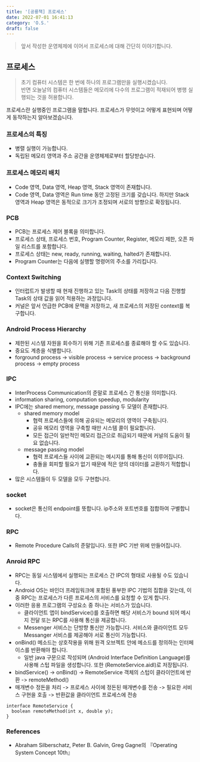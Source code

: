 ```yaml
---
title: '[공룡책] 프로세스'
date: 2022-07-01 16:41:13
category: 'O.S.'
draft: false
---
```


> 앞서 작성한 운영체제에 이어서 프로세스에 대해 간단히 이야기합니다.

## 프로세스

> 초기 컴퓨터 시스템은 한 번에 하나의 프로그램만을 실행시켰습니다.  
> 반면 오늘날의 컴퓨터 시스템들은 메모리에 다수의 프로그램이 적재되어 병행 실행되는 것을 허용합니다.

프로세스란 실행중인 프로그램을 말합니다. 프로세스가 무엇이고 어떻게 표현되며 어떻게 동작하는지 알아보겠습니다.

### 프로세스의 특징

-   병렬 실행이 가능합니다.
-   독립된 메모리 영역과 주소 공간을 운영체제로부터 할당받습니다.

### 프로세스 메모리 배치

-   Code 영역, Data 영역, Heap 영역, Stack 영역이 존재합니다.
-   Code 영역, Data 영역은 Run time 동안 고정된 크기를 갖습니다. 하지만 Stack 영역과 Heap 영역은 동적으로 크기가 조정되며 서로의 방향으로 확장됩니다.

### PCB

-   PCB는 프로세스 제어 블록을 의미합니다.
-   프로세스 상태, 프로세스 번호, Program Counter, Register, 메모리 제한, 오픈 파일 리스트를 포함합니다.
-   프로세스 상태는 new, ready, running, waiting, halted가 존재합니다.
-   Program Counter는 다음에 실행할 명령어의 주소를 가리킵니다.

### Context Switching

-   인터럽트가 발생할 때 현재 진행하고 있는 Task의 상태를 저장하고 다음 진행할 Task의 상태 값을 읽어 적용하는 과정입니다.
-   커널은 앞서 언급한 PCB에 문맥을 저장하고, 새 프로세스의 저장된 context를 복구합니다.

### Android Process Hierarchy

-   제한된 시스템 자원을 회수하기 위해 기존 프로세스를 종료해야 할 수도 있습니다.
-   중요도 계층을 식별합니다.
-   forground process -> visible process -> service process -> background process -> empty process

### IPC

-   InterProcess Communication의 준말로 프로세스 간 통신을 의미합니다.
-   information sharing, computation speedup, modularity
-   IPC에는 shared memory, message passing 두 모델이 존재합니다.
    -   shared memory model
        -   협력 프로세스들에 의해 공유되는 메모리의 영역이 구축됩니다.
        -   공유 메모리 영역을 구축할 때만 시스템 콜이 필요합니다.
        -   모든 접근이 일반적인 메모리 접근으로 취급되기 때문에 커널의 도움이 필요 없습니다.
    -   message passing model
        -   협력 프로세스들 사이에 교환되는 메시지를 통해 통신이 이루어집니다.
        -   충돌을 회피할 필요가 없기 때문에 적은 양의 데이터를 교환하기 적합합니다.
-   많은 시스템들이 두 모델을 모두 구현합니다.

### socket

-   socket은 통신의 endpoint를 뜻합니다. ip주소와 포트번호를 접합하여 구별합니다.

### RPC

-   Remote Procedure Calls의 준말입니다. 또한 IPC 기반 위에 만들어집니다.

### Anroid RPC

-   RPC는 동일 시스템에서 실행되는 프로세스 간 IPC의 형태로 사용될 수도 있습니다.
-   Android OS는 바인더 프레임워크에 포함된 풍부한 IPC 기법의 집합을 갖는데, 이 중 RPC는 프로세스가 다른 프로세스의 서비스를 요청할 수 있게 합니다.
-   이러한 응용 프로그램의 구성요소 중 하나는 서비스가 있습니다.
    -   클라이언트 앱이 bindService()를 호출하면 해당 서비스가 bound 되어 메시지 전달 또는 RPC를 사용해 통신을 제공합니다.
    -   Messenger 서비스는 단방향 통신만 가능합니다. 서비스와 클라이언트 모두 Messanger 서비스를 제공해야 서로 통신이 가능합니다.
-   onBind() 메소드는 상호작용을 위해 원격 오브젝트 안에 메소드를 정의하는 인터페이스를 반환해야 합니다.
    -   일반 java 구문으로 작성되며 (Android Interface Definition Language)를 사용해 스텁 파일을 생성합니다. 또한 (RemoteService.aidl)로 저장됩니다.
-   bindService() -> onBind() -> RemoteService 객체의 스텁이 클라이언트에 반환 -> remoteMethod()
-   매개변수 정돈을 처리 -> 프로세스 사이에 정돈된 매개변수를 전송 -> 필요한 서비스 구현을 호출 -> 반환값을 클라이언트 프로세스에 전송

```
interface RemoteService {
  boolean remoteMethod(int x, double y);
}
```

### References

-   Abraham Silberschatz, Peter B. Galvin, Greg Gagne의 『Operating System Concept 10th』